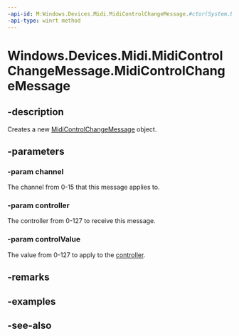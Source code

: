 ----api-id: M:Windows.Devices.Midi.MidiControlChangeMessage.#ctor(System.Byte,System.Byte,System.Byte)
-api-type: winrt method
---<!-- Method syntaxpublic MidiControlChangeMessage(System.Byte channel, System.Byte controller, System.Byte controlValue)--># Windows.Devices.Midi.MidiControlChangeMessage.MidiControlChangeMessage## -descriptionCreates a new [MidiControlChangeMessage](midicontrolchangemessage.md) object.## -parameters### -param channelThe channel from 0-15 that this message applies to.### -param controllerThe controller from 0-127 to receive this message.### -param controlValueThe value from 0-127 to apply to the [controller](midicontrolchangemessage_controller.md).## -remarks## -examples## -see-also